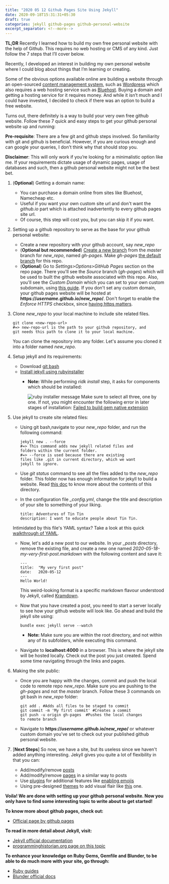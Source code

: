 ```yaml
---
title: "2020 05 12 Github Pages Site Using Jekyll"
date: 2020-09-18T15:31:31+05:30
draft: true
categories: jekyll github-pages github-personal-website
excerpt_separator: <!--more-->
---
```

**TL;DR** Recently I learned how to build my own free personal website with the help of Github. This requires no web hosting or CMS of any kind. Just follow the 7 steps that I’ll cover below.
<!--more-->
<meta name="description" content="{{ post.excerpt }}">
Recently, I developed an interest in building my own personal website where I could blog about things that I’m learning or creating.

Some of the obvious options available online are building a website through an open-sourced [content management system][cms], such as [Wordpress][wordpress] which also requires a web hosting service such as [Bluehost][bluehost]. Buying a domain and getting a hosting service for it requires money. And while it isn’t much and I could have invested, I decided to check if there was an option to build a free website.

Turns out, there definitely is a way to build your very own free github website. Follow these 7 quick and easy steps to get your github personal website up and running:

**Pre-requisite**: There are a few git and github steps involved. So familiarity with git and github is beneficial. However, if you are curious enough and can google your queries, I don't think why that should stop you.

**Disclaimer**: This will only work if you’re looking for a minimalistic option like me. If your requirements dictate usage of dynamic pages, usage of databases and such, then a github personal website might not be the best bet.

1. (**Optional**) Getting a domain name:
	+ You can purchase a domain online from sites like Bluehost, Namecheap etc.
	+ Useful if you want your own custom site url and don't want the *github.io* part which is attached inadvertently to every github pages site url.
	+ Of course, this step will cost you, but you can skip it if you want.

2. Setting up a github repository to serve as the base for your github personal website:
	* Create a new repository with your github account, say *new_repo*
	* (**Optional but recommended**) [Create a new branch][create-branch] from the *master* branch for *new_repo*, named *gh-pages*. Make *gh-pages* [the default branch][default-branch] for this repo.
	* (**Optional**) Go to *Settings>Options>GitHub Pages* section on the repo page. There you'll see the *Source* branch (*gh-pages*) which will be used to built the github website associated with this repo. Also, you'll see the *Custom Domain* which you can set to your own custom subdomain, using [this guide][custom-domain-guide]. If you don't set any custom domain, your github pages website will be hosted at **https://*username*.github.io/*new_repo*/**. Don't forget to enable the *Enforce HTTPS* checkbox, since [having https matters][https-matters].

3. Clone *new_repo* to your local machine to include site related files.

	```
	git clone <new-repo-url>
	#=> new-repo-url is the path to your github repository, and 
	git needs this path to clone it to your local machine.
	```
	You can clone the repository into any folder. Let's assume you cloned it into a folder named *new_repo*.

4. Setup jekyll and its requirements:
	* Download [git bash][git-bash]
	* [Install jekyll using rubyinstaller][install-jekyll]
		* **Note:** While performing *ridk install* step, it asks for components which should be installed:

			![ruby installer message](/assets/images/ruby-installer-message.PNG)
			Make sure to select all three, one by one. If not, you might encounter the following error in later stages of installation: [Failed to build gem native extension][error]

5. Use jekyll to create site related files:
	* Using git bash,navigate to your *new_repo* folder, and run the following command:

		```
		jekyll new . --force
		#=> This command adds new jekyll related files and 
		folders within the current folder.
		#=> --force is used because there are existing 
		files like .git in current directory, which we want 
		jekyll to ignore.
		```
	* Use *git status* command to see all the files added to the *new_repo* folder. This folder now has enough information for jekyll to build a website. Read [this doc][dir-str] to know more about the contents of this directory.
	* In the configuration file *_config.yml*, change the title and description of your site to something of your liking.

		```
		title: Adventures of Tin Tin
		description: I want to educate people about Tin Tin.
		```
	Intimidated by this file's YAML syntax? Take a look at this quick [walkthrough of YAML][yaml].
	* Now, let's add a new post to our website. In your *_posts* directory, remove the existing file, and create a new one named *2020-05-18-my-very-first-post.markdown* with the following content and save it:

		```
		---
		title:  "My very first post"
		date:   2020-05-12
		---
		Hello World!
		```
		This weird-looking format is a specific markdown flavour understood by Jekyll, called [Kramdown][kram-docs].
	* Now that you have created a post, you need to start a server locally to see how your github website will look like. Go ahead and build the jekyll site using:

		```
		bundle exec jekyll serve --watch
		```
		* **Note:** Make sure you are within the root directory, and not within any of its subfolders, while executing this command.
	* Navigate to **localhost:4000** in a browser. This is where the jekyll site will be hosted locally. Check out the post you just created. Spend some time navigating through the links and pages.

6. Making the site public:
	* Once you are happy with the changes, commit and push the local code to remote repo *new_repo*. Make sure you are pushing to the *gh-pages* and not the *master* branch. Follow these 3 commands on git bash in *new_repo* folder:

		```
		git add . #Adds all files to be staged to commit
		git commit -m 'My first commit' #Creates a commit
		git push -u origin gh-pages  #Pushes the local changes 
		to remote branch
		```
	* Navigate to **https://*username*.github.io/*new_repo*/** or whatever custom domain you've set to check out your published github personal website.

7. [**Next Steps**] So now, we have a site, but its useless since we haven't added anything interesting. Jekyll gives you quite a lot of flexibility in that you can:
	* Add/modify/remove [posts][posts]
	* Add/modify/remove [pages][pages] in a similar way to posts
	* Use [plugins][plugins] for additional features like [enabling emojis][enbl-emoji]
	* Using pre-designed [themes][themes] to add visual flair like [this][theme-ex] one.

**Voila! We are done with setting up your github personal website. Now you only have to find some interesting topic to write about to get started!**

**To know more about github pages, check out:**
* [Official page by github pages][gh-pages]

**To read in more detail about Jekyll, visit:**
* [Jekyll official documentation][jekyll-docs]
* [programminghistorian.org page on this topic][ph.org]

**To enhance your knowledge on Ruby Gems, Gemfile and Blunder, to be able to do much more with your site, go through:**
* [Ruby guides][ruby-guides]
* [Blunder official docs][blunder-docs]


[https-matters]: https://web.dev/why-https-matters/
[bluehost]: https://www.bluehost.com/web-hosting/signup
[cms]: https://en.wikipedia.org/wiki/Content_management_system
[yaml]: https://rollout.io/blog/yaml-tutorial-everything-you-need-get-started/
[wordpress]: https://wordpress.org/
[create-branch]:https://help.github.com/en/github/collaborating-with-issues-and-pull-requests/creating-and-deleting-branches-within-your-repository
[default-branch]:https://help.github.com/en/github/administering-a-repository/setting-the-default-branch
[custom-domain-guide]: https://help.github.com/en/github/working-with-github-pages/managing-a-custom-domain-for-your-github-pages-site
[git-bash]: https://git-scm.com/download/win
[install-jekyll]: https://jekyllrb.com/docs/installation/windows/#installation-via-rubyinstaller
[error]: https://github.com/jekyll/jekyll/issues/7000
[dir-str]: https://jekyllrb.com/docs/structure/
[plugins]: https://jekyllrb.com/docs/plugins/
[enbl-emoji]: https://github.com/yihangho/emoji-for-jekyll
[themes]: https://jekyllrb.com/docs/themes/
[theme-ex]: https://github.com/mmistakes/minimal-mistakes
[posts]: https://jekyllrb.com/docs/posts/
[pages]: https://jekyllrb.com/docs/pages/
[ph.org]: https://programminghistorian.org/en/lessons/building-static-sites-with-jekyll-github-pages
[jekyll-docs]: https://jekyllrb.com/docs/
[ruby-guides]: https://guides.rubygems.org/
[blunder-docs]: https://bundler.io/docs.html
[kram-docs]: https://kramdown.gettalong.org/documentation.html
[gh-pages]: https://pages.github.com/